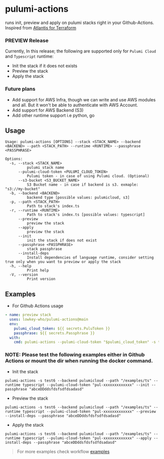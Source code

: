 # pulumi-actions
runs init, preview and apply on pulumi stacks right in your Github-Actions. Inspired from [Atlantis for Terraform](https://www.runatlantis.io/)

### PREVIEW Release
Currently, In this release; the following are supported only for `Pulumi Cloud` and `Typescript` runtime:
- Init the stack if it does not exists
- Preview the stack
- Apply the stack

### Future plans
- Add support for AWS Infra, though we can write and use AWS modules and all. But it won't be able to authenticate with AWS Account.
- Add support for AWS Backend (S3)
- Add other runtime support i.e python, go

## Usage
```
Usage: pulumi-actions [OPTIONS] --stack <STACK_NAME> --backend <BACKEND> --path <STACK_PATH> --runtime <RUNTIME> --passphrase <PASSPHRASE>

Options:
  -s, --stack <STACK_NAME>
          pulumi stack name
      --pulumi-cloud-token <PULUMI_CLOUD_TOKEN>
          Pulumi token - in case of using Pulumi cloud. (Optional)
      --s3-bucket <S3_BUCKET_NAME>
          S3 Bucket name - in case if backend is s3. exmaple: "s3://my-bucket"
  -b, --backend <BACKEND>
          backend type [possible values: pulumicloud, s3]
  -p, --path <STACK_PATH>
          Path to stack's index.ts
  -r, --runtime <RUNTIME>
          Path to stack's index.ts [possible values: typescript]
      --preview
          preview the stack
      --apply
          preview the stack
      --init
          init the stack if does not exist
      --passphrase <PASSPHRASE>
          stack passphrase
      --install-deps
          Install dependencies of language runtime, consider setting true only when you want to preview or apply the stack
  -h, --help
          Print help
  -V, --version
          Print version
```

## Examples

- For Github Actions usage
```yaml
- name: preview stack
  uses: lowkey-who/pulumi-actions@main
  env:
    pulumi_cloud_token: ${{ secrets.PuluToken }}
    passphrase: ${{ secrets.Passphrase }}
  with:
    cmd: pulumi-actions --pulumi-cloud-token "$pulumi_cloud_token" -s test6 --backend pulumicloud --path "$GITHUB_WORKSPACE/examples/ts" --install-deps --preview --passphrase "$passphrase" --runtime typescript
```

### NOTE: Please test the following examples either in Github Actions or mount the dir when running the docker command.
- Init the stack
```
pulumi-actions -s test6 --backend pulumicloud --path "/examples/ts" --runtime typescript --pulumi-cloud-token "pul-xxxxxxxxxxxxx" --init --passphrase "abceDDddsfdsfsdfdsadasd"
```

- Preview the stack
```
pulumi-actions -s test6 --backend pulumicloud --path "/examples/ts" --runtime typescript --pulumi-cloud-token "pul-xxxxxxxxxxxxx" --preview --install-deps --passphrase "abceDDddsfdsfsdfdsadasd"
```

- Apply the stack
```
pulumi-actions -s test6 --backend pulumicloud --path "/examples/ts" --runtime typescript --pulumi-cloud-token "pul-xxxxxxxxxxxxx" --apply --install-deps --passphrase "abceDDddsfdsfsdfdsadasd"
```

> For more examples check workflow [examples](https://github.com/lowkey-who/pulumi-actions/tree/main/.github/workflows)